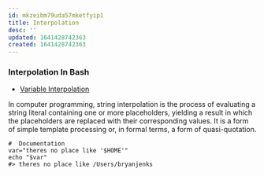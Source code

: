 ```yaml
---
id: mkzeibm79uda57mketfyip1
title: Interpolation
desc: ''
updated: 1641428742363
created: 1641428742363
---
```



### Interpolation In Bash

- [Variable Interpolation](https://en.wikipedia.org/wiki/String_interpolation)

In computer programming, string interpolation is the process of evaluating a string literal containing one or more placeholders, yielding a result in which the placeholders are replaced with their corresponding values. It is a form of simple template processing or, in formal terms, a form of quasi-quotation.

```shell
#  Documentation
var="theres no place like '$HOME'"
echo "$var"
#> theres no place like /Users/bryanjenks
```

